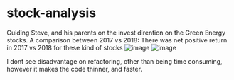 # stock-analysis
Guiding Steve, and his parents on the invest dirention on the Green Energy stocks.
A comparison between 2017 vs 2018:
There was net positive return in 2017 vs 2018 for these kind of stocks
![image](https://user-images.githubusercontent.com/98967102/155808281-d036ce9d-373e-4414-a8b2-5cad872af11f.png)
![image](https://user-images.githubusercontent.com/98967102/155808316-bb7e18f3-5db4-4231-a362-717a579f16a1.png)

I dont see disadvantage on refactoring, other than being time consuming, however it makes the code thinner, and faster.
